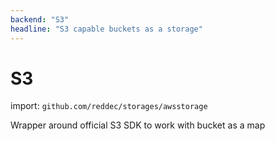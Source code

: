 ```yaml
---
backend: "S3"
headline: "S3 capable buckets as a storage"
---
```

# S3

import: `github.com/reddec/storages/awsstorage`

Wrapper around official S3 SDK to work with bucket as a map 
